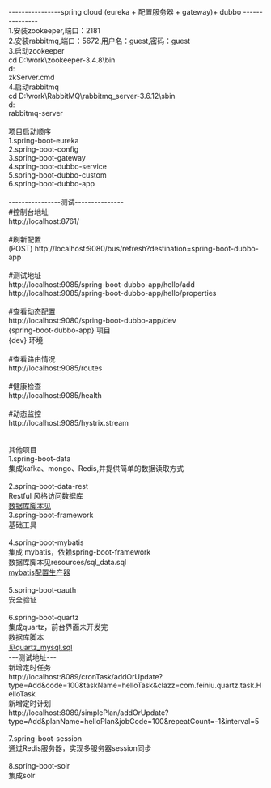 
----------------spring cloud (eureka + 配置服务器 + gateway)+ dubbo --------------- </br>
1.安装zookeeper,端口：2181 </br>
2.安装rabbitmq,端口：5672,用户名：guest,密码：guest </br>
3.启动zookeeper </br>
cd D:\work\zookeeper-3.4.8\bin </br>
d: </br>
zkServer.cmd </br>
4.启动rabbitmq </br>
cd D:\work\RabbitMQ\rabbitmq_server-3.6.12\sbin </br>
d: </br>
rabbitmq-server </br>
</br>
项目启动顺序 </br>
1.spring-boot-eureka </br>
2.spring-boot-config </br>
3.spring-boot-gateway </br>
4.spring-boot-dubbo-service </br>
5.spring-boot-dubbo-custom </br>
6.spring-boot-dubbo-app	 </br>
</br>
----------------测试--------------- </br>
#控制台地址 </br>
http://localhost:8761/ </br>
</br>
#刷新配置 </br>
(POST) http://localhost:9080/bus/refresh?destination=spring-boot-dubbo-app </br>
</br>
#测试地址 </br>
http://localhost:9085/spring-boot-dubbo-app/hello/add </br>
http://localhost:9085/spring-boot-dubbo-app/hello/properties </br>
</br>
#查看动态配置 </br>
http://localhost:9080/spring-boot-dubbo-app/dev </br>
{spring-boot-dubbo-app} 项目 </br>
{dev} 环境 </br>
</br>
#查看路由情况 </br>
http://localhost:9085/routes </br>
</br>
#健康检查 </br>
http://localhost:9085/health </br>
</br>
#动态监控 </br>
http://localhost:9085/hystrix.stream </br>
</br>
</br>
其他项目 </br>
1.spring-boot-data </br>
集成kafka、mongo、Redis,并提供简单的数据读取方式 </br>
</br>
2.spring-boot-data-rest </br>
Restful 风格访问数据库 </br>
<a href="https://github.com/chen1987130/spring-boot-dubbo/blob/master/spring-boot-mybatis/src/main/resources/sql_data.sql">数据库脚本见</a>
</br>
3.spring-boot-framework </br>
基础工具 </br>
</br>
4.spring-boot-mybatis </br>
集成 mybatis，依赖spring-boot-framework </br>
数据库脚本见resources/sql_data.sql </br>
<a href="https://github.com/chen1987130/generate-code">mybatis配置生产器</a> </br>
</br>
5.spring-boot-oauth </br>
安全验证 </br>
</br>
6.spring-boot-quartz </br>
集成quartz，前台界面未开发完 </br>
数据库脚本 </br>
<a href="https://github.com/chen1987130/spring-boot-dubbo/blob/master/spring-boot-quartz/doc/quartz_mysql.sql">见quartz_mysql.sql</a> </br>
---测试地址--- </br>
新增定时任务 </br>
http://localhost:8089/cronTask/addOrUpdate?type=Add&code=100&taskName=helloTask&clazz=com.feiniu.quartz.task.HelloTask </br>
新增定时计划 </br>
http://localhost:8089/simplePlan/addOrUpdate?type=Add&planName=helloPlan&jobCode=100&repeatCount=-1&interval=5 </br>
</br>
7.spring-boot-session </br>
通过Redis服务器，实现多服务器session同步 </br>
</br>
8.spring-boot-solr </br>
集成solr </br>
</br>
